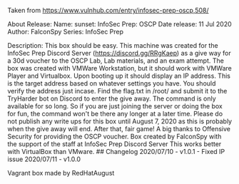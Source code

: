 Taken from https://www.vulnhub.com/entry/infosec-prep-oscp,508/

About Release:
    Name: sunset: InfoSec Prep: OSCP
    Date release: 11 Jul 2020
    Author: FalconSpy
    Series: InfoSec Prep

Description:
    This box should be easy. This machine was created for the InfoSec Prep Discord Server (https://discord.gg/RRgKaep) as a give way for a 30d voucher to the OSCP Lab, Lab materials, and an exam attempt.
    The box was created with VMWare Workstation, but it should work with VMWare Player and Virtualbox. Upon booting up it should display an IP address. This is the target address based on whatever settings you have. You should verify the address just incase.
    Find the flag.txt in /root/ and submit it to the TryHarder bot on Discord to enter the give away. The command is only available for so long. So if you are just joining the server or doing the box for fun, the command won't be there any longer at a later time.
    Please do not publish any write ups for this box until August 7, 2020 as this is probably when the give away will end. After that, fair game!
    A big thanks to Offensive Security for providing the OSCP voucher.
    Box created by FalconSpy with the support of the staff at InfoSec Prep Discord Server
    This works better with VirtualBox than VMware. ## Changelog 2020/07/10 - v1.0.1 - Fixed IP issue 2020/07/11 - v1.0.0 

Vagrant box made by RedHatAugust
